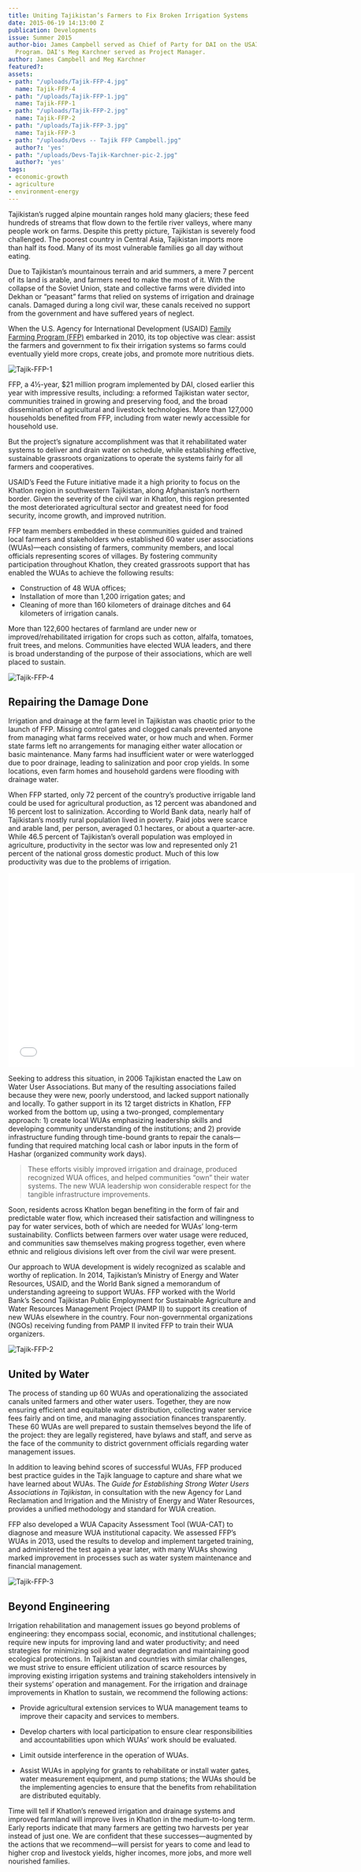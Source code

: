 ```yaml
---
title: Uniting Tajikistan’s Farmers to Fix Broken Irrigation Systems
date: 2015-06-19 14:13:00 Z
publication: Developments
issue: Summer 2015
author-bio: James Campbell served as Chief of Party for DAI on the USAID Family Farming
  Program. DAI's Meg Karchner served as Project Manager.
author: James Campbell and Meg Karchner
featured?: 
assets:
- path: "/uploads/Tajik-FFP-4.jpg"
  name: Tajik-FFP-4
- path: "/uploads/Tajik-FFP-1.jpg"
  name: Tajik-FFP-1
- path: "/uploads/Tajik-FFP-2.jpg"
  name: Tajik-FFP-2
- path: "/uploads/Tajik-FFP-3.jpg"
  name: Tajik-FFP-3
- path: "/uploads/Devs -- Tajik FFP Campbell.jpg"
  author?: 'yes'
- path: "/uploads/Devs-Tajik-Karchner-pic-2.jpg"
  author?: 'yes'
tags:
- economic-growth
- agriculture
- environment-energy
---
```


Tajikistan’s rugged alpine mountain ranges hold many glaciers; these feed hundreds of streams that flow down to the fertile river valleys, where many people work on farms. Despite this pretty picture, Tajikistan is severely food challenged. The poorest country in Central Asia, Tajikistan imports more than half its food. Many of its most vulnerable families go all day without eating.




Due to Tajikistan’s mountainous terrain and arid summers, a mere 7 percent of its land is arable, and farmers need to make the most of it. With the collapse of the Soviet Union, state and collective farms were divided into Dekhan or “peasant”  farms that relied on systems of irrigation and drainage canals. Damaged during a long civil war, these canals received no support from the government and have suffered years of neglect.

When the U.S. Agency for International Development (USAID) [Family Farming Program (FFP)](http://dai.com/our-work/projects/tajikistan%E2%80%94usaid-family-farming-program-ffp) embarked in 2010, its top objective was clear: assist the farmers and government to fix their irrigation systems so farms could eventually yield more crops, create jobs, and promote more nutritious diets.

![Tajik-FFP-1](/uploads/Tajik-FFP-1.jpg) 

FFP, a 4½-year, $21 million program implemented by DAI, closed earlier this year with impressive results, including: a reformed Tajikistan water sector, communities trained in growing and preserving food, and the broad dissemination of agricultural and livestock technologies. More than 127,000 households benefited from FFP, including from water newly accessible for household use.

But the project’s signature accomplishment was that it rehabilitated water systems to deliver and drain water on schedule, while establishing effective, sustainable grassroots organizations to operate the systems fairly for all farmers and cooperatives.

USAID’s Feed the Future initiative made it a high priority to focus on the Khatlon region in southwestern Tajikistan, along Afghanistan’s northern border. Given the severity of the civil war in Khatlon, this region presented the most deteriorated agricultural sector and greatest need for food security, income growth, and improved nutrition.

FFP team members embedded in these communities guided and trained local farmers and stakeholders who established 60 water user associations (WUAs)—each consisting of farmers, community members, and local officials representing scores of villages. By fostering community participation throughout Khatlon, they created grassroots support that has enabled the WUAs to achieve the following results: 

* Construction of 48 WUA offices;
* Installation of more than 1,200 irrigation gates; and
* Cleaning of more than 160 kilometers of drainage ditches and 64 kilometers of irrigation canals.

More than 122,600 hectares of farmland are under new or improved/rehabilitated irrigation for crops such as cotton, alfalfa, tomatoes, fruit trees, and melons. Communities have elected WUA leaders, and there is broad understanding of the purpose of their associations, which are well placed to sustain.

![Tajik-FFP-4](/uploads/Tajik-FFP-4.jpg) 

## Repairing the Damage Done

Irrigation and drainage at the farm level in Tajikistan was chaotic prior to the launch of FFP. Missing control gates and clogged canals prevented anyone from managing what farms received water, or how much and when. Former state farms left no arrangements for managing either water allocation or basic maintenance. Many farms had insufficient water or were waterlogged due to poor drainage, leading to salinization and poor crop yields. In some locations, even farm homes and household gardens were flooding with drainage water. 

When FFP started, only 72 percent of the country’s productive irrigable land could be used for agricultural production, as 12 percent was abandoned and 16 percent lost to salinization. According to World Bank data, nearly half of Tajikistan’s mostly rural population lived in poverty. Paid jobs were scarce and arable land, per person, averaged 0.1 hectares, or about a quarter-acre. While 46.5 percent of Tajikistan’s overall population was employed in agriculture, productivity in the sector was low and represented only 21 percent of the national gross domestic product.  Much of this low productivity was due to the problems of irrigation.

<iframe allowfullscreen="" frameborder="0" height="394" mozallowfullscreen="" src="//player.vimeo.com/video/90795379" webkitallowfullscreen="" width="703"></iframe>

Seeking to address this situation, in 2006 Tajikistan enacted the Law on Water User Associations. But many of the resulting associations failed because they were new, poorly understood, and lacked support nationally and locally. To gather support in its 12 target districts in Khatlon, FFP worked from the bottom up, using a two-pronged, complementary approach: 1) create local WUAs emphasizing leadership skills and developing community understanding of the institutions; and 2) provide infrastructure funding through time-bound grants to repair the canals—funding that required matching local cash or labor inputs in the form of Hashar (organized community work days). 

> These efforts visibly improved irrigation and drainage, produced recognized WUA offices, and helped communities “own” their water systems. The new WUA leadership won considerable respect for the tangible infrastructure improvements.

Soon, residents across Khatlon began benefiting in the form of fair and predictable water flow, which increased their satisfaction and willingness to pay for water services, both of which are needed for WUAs’ long-term sustainability. Conflicts between farmers over water usage were reduced, and communities saw themselves making progress together, even where ethnic and religious divisions left over from the civil war were present.

Our approach to WUA development is widely recognized as scalable and worthy of replication. In 2014, Tajikistan’s Ministry of Energy and Water Resources, USAID, and the World Bank signed a memorandum of understanding agreeing to support WUAs. FFP worked with the World Bank’s Second Tajikistan Public Employment for Sustainable Agriculture and Water Resources Management Project (PAMP II) to support its creation of new WUAs elsewhere in the country. Four non-governmental organizations (NGOs) receiving funding from PAMP II invited FFP to train their WUA organizers.

![Tajik-FFP-2](/uploads/Tajik-FFP-2.jpg) 

## United by Water

The process of standing up 60 WUAs and operationalizing the associated canals united farmers and other water users. Together, they are now ensuring efficient and equitable water distribution, collecting water service fees fairly and on time, and managing association finances transparently. These 60 WUAs are well prepared to sustain themselves beyond the life of the project: they are legally registered, have bylaws and staff, and serve as the face of the community to district government officials regarding water management issues. 

In addition to leaving behind scores of successful WUAs, FFP produced best practice guides in the Tajik language to capture and share what we have learned about WUAs. The *Guide for Establishing Strong Water Users Associations in Tajikistan*, in consultation with the new Agency for Land Reclamation and Irrigation and the Ministry of Energy and Water Resources, provides a unified methodology and standard for WUA creation.

FFP also developed a WUA Capacity Assessment Tool (WUA-CAT) to diagnose and measure WUA institutional capacity. We assessed FFP’s WUAs in 2013, used the results to develop and implement targeted training, and administered the test again a year later, with many WUAs showing marked improvement in processes such as water system maintenance and financial management.

![Tajik-FFP-3](/uploads/Tajik-FFP-3.jpg) 

## Beyond Engineering

Irrigation rehabilitation and management issues go beyond problems of engineering: they encompass social, economic, and institutional challenges; require new inputs for improving land and water productivity; and need strategies for minimizing soil and water degradation and maintaining good ecological protections. In Tajikistan and countries with similar challenges, we must strive to ensure efficient utilization of scarce resources by improving existing irrigation systems and training stakeholders intensively in their systems’ operation and management. For the irrigation and drainage improvements in Khatlon to sustain, we recommend the following actions:

* Provide agricultural extension services to WUA management teams to improve their capacity and services to members.

* Develop charters with local participation to ensure clear responsibilities and accountabilities upon which WUAs’ work should be evaluated.

* Limit outside interference in the operation of WUAs.

* Assist WUAs in applying for grants to rehabilitate or install water gates, water measurement equipment, and pump stations; the WUAs should be the implementing agencies to ensure that the benefits from rehabilitation are distributed equitably.

Time will tell if Khatlon’s renewed irrigation and drainage systems and improved farmland will improve lives in Khatlon in the medium-to-long term. Early reports indicate that many farmers are getting two harvests per year instead of just one. We are confident that these successes—augmented by the actions that we recommend—will persist for years to come and lead to higher crop and livestock yields, higher incomes, more jobs, and more well nourished families.
